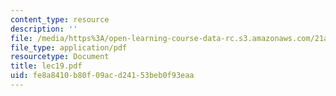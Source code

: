 ```yaml
---
content_type: resource
description: ''
file: /media/https%3A/open-learning-course-data-rc.s3.amazonaws.com/21a-441-the-conquest-of-america-spring-2004/fe8a8410b80f09acd24153beb0f93eaa_lec19.pdf
file_type: application/pdf
resourcetype: Document
title: lec19.pdf
uid: fe8a8410-b80f-09ac-d241-53beb0f93eaa
---
```

